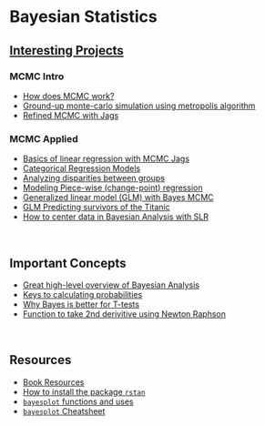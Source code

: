 # Bayesian Statistics
<!-- > DSA 5403-995  
> Spring 2022   -->

## [Interesting Projects](https://github.com/Daniel-Carpenter/Bayesian-Statistics/tree/main/03%20-%20Labs)

### MCMC Intro
* [How does MCMC work?](https://github.com/Daniel-Carpenter/Bayesian-Statistics/tree/main/02%20-%20Notes/06%20-%20Monte%20Carlo#monte-carlo)
* [Ground-up monte-carlo simulation using metropolis algorithm](https://github.com/Daniel-Carpenter/Bayesian-Statistics/tree/main/03%20-%20Labs/Lab%2005%20-%20Monte%20Carlo%20Sim#lab-5---mcmc)
* [Refined MCMC with Jags](https://github.com/Daniel-Carpenter/Bayesian-Statistics/tree/main/03%20-%20Labs/Lab%2006%20-%20GIBBS%20Sampling#lab-6---gibbs-sampling-mcmc)

### MCMC Applied
* [Basics of linear regression with MCMC Jags](https://github.com/Daniel-Carpenter/Bayesian-Statistics/tree/main/03%20-%20Labs/Lab%2005%20-%20Monte%20Carlo%20Sim#task-6-gibbs-sampling-via-mcmc)
* [Categorical Regression Models](https://github.com/Daniel-Carpenter/Bayesian-Statistics/tree/main/03%20-%20Labs/Lab%2007%20-%20Dummy%20Variables#laboratory-7---dummy-variables)
* [Analyzing disparities between groups](https://github.com/Daniel-Carpenter/Bayesian-Statistics/tree/main/03%20-%20Labs/Lab%2008%20-%20DV%20and%20ANCOVA#lab-8---dummy-variables-and-ancova)
* [Modeling Piece-wise (change-point) regression](https://github.com/Daniel-Carpenter/Bayesian-Statistics/tree/main/03%20-%20Labs/Lab%2010%20-%20Piecewise%20Regression)
* [Generalized linear model (GLM) with Bayes MCMC](https://github.com/Daniel-Carpenter/Bayesian-Statistics/tree/main/04%20-%20Assignments/Assignment%204#1-task-1---glm)
* [GLM Predicting survivors of the Titanic](https://github.com/Daniel-Carpenter/Bayesian-Statistics/tree/main/03%20-%20Labs/Lab%2012%20-%20Titantic%20Predictions)
* [How to center data in Bayesian Analysis with SLR](https://github.com/Daniel-Carpenter/Bayesian-Statistics/tree/main/04%20-%20Assignments/Assignment%204#2-task-2---logitprobitcentering)

<br>

## Important Concepts
* [Great high-level overview of Bayesian Analysis](https://youtu.be/YyohWpjl6KU)
* [Keys to calculating probabilities](https://github.com/Daniel-Carpenter/Bayesian-Statistics/tree/main/03%20-%20Labs/Lab%2003%20-%20Probability#lab-3---probability-distributional-theory-continued)
* [Why Bayes is better for T-tests](https://youtu.be/IhlSD-lIQ_Y)
* [Function to take 2nd derivitive using Newton Raphson](https://github.com/Daniel-Carpenter/Bayesian-Statistics/tree/main/04%20-%20Assignments/Assignment%201#task-10-nr-function-without-dervative-as-parameter)

<br>

## Resources
* [Book Resources](https://sites.google.com/site/doingbayesiandataanalysis/home)
* [How to install the package `rstan`](https://github.com/stan-dev/rstan/wiki/RStan-Getting-Started)
* [`bayesplot` functions and uses](https://mc-stan.org/bayesplot/)
* [`bayesplot` Cheatsheet](https://raw.githubusercontent.com/rstudio/cheatsheets/main/bayesplot.pdf)
